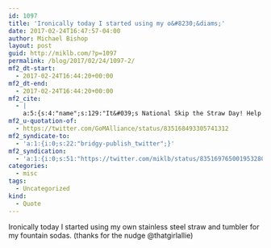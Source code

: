 ```yaml
---
id: 1097
title: 'Ironically today I started using my o&#8230;&diams;'
date: 2017-02-24T16:47:57-04:00
author: Michael Bishop
layout: post
guid: http://miklb.com/?p=1097
permalink: /blog/2017/02/24/1097-2/
mf2_dt-start:
  - 2017-02-24T16:44:20+00:00
mf2_dt-end:
  - 2017-02-24T16:44:20+00:00
mf2_cite:
  - |
    a:5:{s:4:"name";s:129:"It&#039;s National Skip the Straw Day! Help keep plastics out of the #GulfofMexico  via @nationaldaycalpic.twitter.com/Y0QrduqhtQ";s:7:"summary";s:213:"It's National Skip the Straw Day! Help keep plastics out of the #GulfofMexico http://www.nationaldaycalendar.com/national-skip-the-straw-day-fourth-friday-in-february/ via @nationaldaycalpic.twitter.com/Y0QrduqhtQ";s:11:"publication";s:7:"Twitter";s:8:"featured";s:86:"https://pbs.twimg.com/profile_images/1766709079/GOMA_Logo_WordDocumentSize_400x400.jpg";s:6:"author";a:3:{s:4:"name";s:20:"Gulf Mexico Alliance";s:3:"url";s:31:"https://twitter.com/GoMAlliance";s:5:"photo";s:85:"https://pbs.twimg.com/profile_images/1766709079/GOMA_Logo_WordDocumentSize_bigger.jpg";}}
mf2_u-quotation-of:
  - https://twitter.com/GoMAlliance/status/835168493305741312
mf2_syndicate-to:
  - 'a:1:{i:0;s:22:"bridgy-publish_twitter";}'
mf2_syndication:
  - 'a:1:{i:0;s:51:"https://twitter.com/miklb/status/835169765001953280";}'
categories:
  - misc
tags:
  - Uncategorized
kind:
  - Quote
---
```

Ironically today I started using my own stainless steel straw and tumbler for my fountain sodas. (thanks for the nudge @thatgirlallie) 